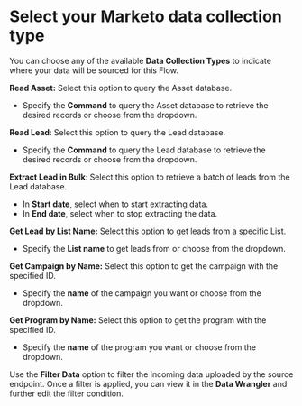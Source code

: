 # Select your Marketo data collection type

You can choose any of the available **Data Collection Types** to indicate where your data will be sourced for this Flow.

**Read Asset:** Select this option to query the Asset database.

* Specify the **Command** to query the Asset database to retrieve the desired records or choose from the dropdown.

**Read Lead**: Select this option to query the Lead database.

* Specify the **Command** to query the Lead database to retrieve the desired records or choose from the dropdown.

**Extract Lead in Bulk**: Select this option to retrieve a batch of leads from the Lead database.

* In **Start date**, select when to start extracting data.
* In **End date**, select when to stop extracting the data.

**Get Lead by List Name:** Select this option to get leads from a specific List.

* Specify the **List name** to get leads from or choose from the dropdown.

**Get Campaign by Name:** Select this option to get the campaign with the specified ID.

* Specify the **name** of the campaign you want or choose from the dropdown.

**Get Program by Name:** Select this option to get the program with the specified ID.

* Specify the **name** of the program you want or choose from the dropdown.

Use the **Filter Data** option to filter the incoming data uploaded by the source endpoint. Once a filter is applied, you can view it in the **Data Wrangler** and further edit the filter condition.
